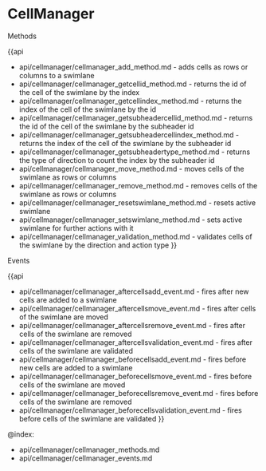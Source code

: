 CellManager
==========

<div class='h2' id="methods">Methods</div>

{{api
- api/cellmanager/cellmanager_add_method.md - adds cells as rows or columns to a swimlane
- api/cellmanager/cellmanager_getcellid_method.md - returns the id of the cell of the swimlane by the index
- api/cellmanager/cellmanager_getcellindex_method.md - returns the index of the cell of the swimlane by the id
- api/cellmanager/cellmanager_getsubheadercellid_method.md - returns the id of the cell of the swimlane by the subheader id
- api/cellmanager/cellmanager_getsubheadercellindex_method.md - returns the index of the cell of the swimlane by the subheader id
- api/cellmanager/cellmanager_getsubheadertype_method.md - returns the type of direction to count the index by the subheader id
- api/cellmanager/cellmanager_move_method.md - moves cells of the swimlane as rows or columns
- api/cellmanager/cellmanager_remove_method.md  - removes cells of the swimlane as rows or columns
- api/cellmanager/cellmanager_resetswimlane_method.md - resets active swimlane
- api/cellmanager/cellmanager_setswimlane_method.md - sets active swimlane for further actions with it
- api/cellmanager/cellmanager_validation_method.md - validates cells of the swimlane by the direction and action type
}}

<div class='h2' id="events">Events</div>

{{api
- api/cellmanager/cellmanager_aftercellsadd_event.md - fires after new cells are added to a swimlane
- api/cellmanager/cellmanager_aftercellsmove_event.md - fires after cells of the swimlane are moved
- api/cellmanager/cellmanager_aftercellsremove_event.md - fires after cells of the swimlane are removed
- api/cellmanager/cellmanager_aftercellsvalidation_event.md - fires after cells of the swimlane are validated
- api/cellmanager/cellmanager_beforecellsadd_event.md - fires before new cells are added to a swimlane
- api/cellmanager/cellmanager_beforecellsmove_event.md - fires before cells of the swimlane are moved
- api/cellmanager/cellmanager_beforecellsremove_event.md - fires before cells of the swimlane are removed
- api/cellmanager/cellmanager_beforecellsvalidation_event.md - fires before cells of the swimlane are validated
}}

@index:
- api/cellmanager/cellmanager_methods.md
- api/cellmanager/cellmanager_events.md
